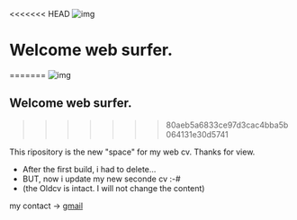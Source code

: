 <<<<<<< HEAD
![img](https://cdn.pixabay.com/photo/2018/09/16/10/16/job-3681036_960_720.jpg)
# Welcome web surfer.
=======
![img](https://github.com/fanfanpsg/PARENTFcv/blob/master/images/web%20cv.png?raw=true)
## Welcome web surfer.
>>>>>>> 80aeb5a6833ce97d3cac4bba5b064131e30d5741

 This ripository is the new "space" for my web cv. Thanks for view.

* After the first build, i had to delete... 
* BUT, now i update my new seconde cv :-# 
* (the Oldcv is intact. I will not change the content)

my contact -> [gmail](parent.francois59@gmail.com)
